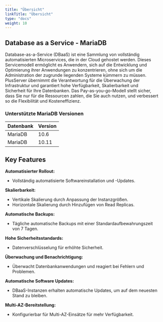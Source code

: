 ```yaml
---
title: "Übersicht"
linkTitle: "Übersicht"
type: "docs"
weight: 10
---
```


## Database as a Service - MariaDB

Database-as-a-Service (DBaaS) ist eine Sammlung von vollständig automatisierten Microservices, die in der Cloud gehostet werden. Dieses Servicemodell ermöglicht es Anwendern, sich auf die Entwicklung und Optimierung ihrer Anwendungen zu konzentrieren, ohne sich um die Administration der zugrunde liegenden Systeme  kümmern zu müssen. PlusServer übernimmt die Verantwortung für die Überwachung der Infrastruktur und garantiert hohe Verfügbarkeit, Skalierbarkeit und Sicherheit für Ihre Datenbanken. Das Pay-as-you-go-Modell stellt sicher, dass Sie nur für die Ressourcen zahlen, die Sie auch nutzen, und verbessert so die Flexibilität und Kosteneffizienz.

### Unterstützte MariaDB Versionen
  
| Datenbank | Version |
|-------------|---------|
| MariaDB | 10.6  |
| MariaDB | 10.11 |

## Key Features

**Automatisierter Rollout:**

- Vollständig automatisierte Softwareinstallation und -Updates.

**Skalierbarkeit:**

- Vertikale Skalierung durch Anpassung der Instanzgrößen.
- Horizontale Skalierung durch Hinzufügen von Read Replicas.

**Automatische Backups:**

- Tägliche automatische Backups mit einer Standardaufbewahrungszeit von 7 Tagen.

**Hohe Sicherheitsstandards:**

- Datenverschlüsselung für erhöhte Sicherheit.

**Überwachung und Benachrichtigung:**

- Überwacht Datenbankanwendungen und reagiert bei Fehlern und Problemen.

**Automatische Software Updates:**

- DBaaS-Instanzen erhalten automatische Updates, um auf dem neuesten Stand zu bleiben.

**Multi-AZ-Bereitstellung:**

- Konfigurierbar für Multi-AZ-Einsätze für mehr Verfügbarkeit.